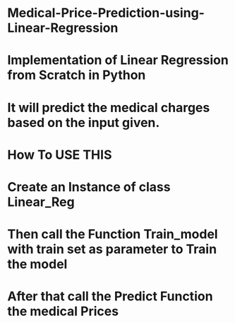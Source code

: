# Medical-Price-Prediction-using-Linear-Regression

# Implementation of Linear Regression from Scratch in Python
# It will predict the medical charges based on the input given.
# How To USE THIS
# Create an Instance of class Linear_Reg
# Then call the Function Train_model with train set as parameter to Train the model
# After that call the Predict Function the medical Prices
